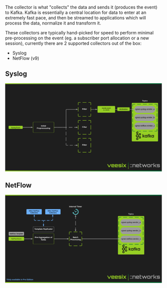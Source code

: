 The collector is what "collects" the data and sends it (produces the event) to Kafka. Kafka is essentially a central location for data to enter at an extremely fast pace, and then be streamed to applications which will process the data, normalize it and transform it.

These collectors are typically hand-picked for speed to perform minimal pre-processing on the event (eg. a subscriber port allocation or a new session), currently there are 2 supported collectors out of the box:

- Syslog
- NetFlow (v9)

## Syslog

![Syslog Collector Architecture](../img/collector_syslog.png)

## NetFlow

![NetFlow Collector Architecture](../img/collector_netflow.png)